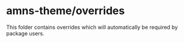 # amns-theme/overrides

This folder contains overrides which will automatically be required by package users.
